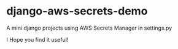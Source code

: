 # django-aws-secrets-demo
A mini django projects using AWS Secrets Manager in settings.py

I Hope you find it useful!
